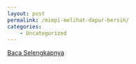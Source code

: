```yaml
---
layout: post
permalink: /mimpi-melihat-dapur-bersih/
categories:
    - Uncategorized
---
```


[Baca Selengkapnya](/08)